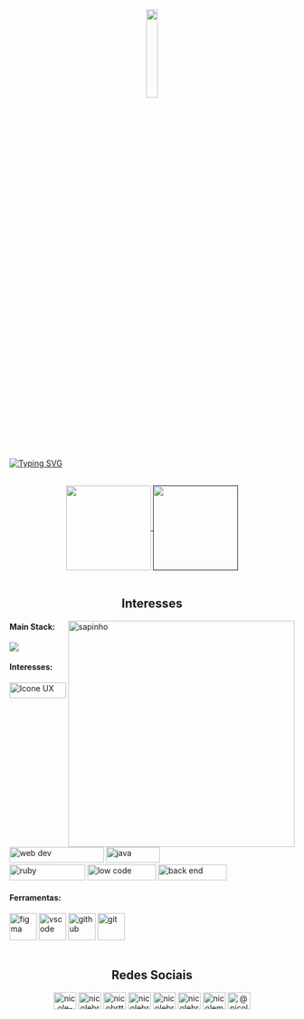 <div align="center">
  <img src="https://github.com/nicole-brito/calculadora-javascript/blob/main/hamster.png" width="20%">
</div>

[![Typing SVG](https://readme-typing-svg.demolab.com?font=Press+Start+2P&size=24&duration=2999&pause=1000&color=FF58A6&center=true&vCenter=true&random=false&width=1000&lines=Oi!+Eu+sou+a+Nicole+%F0%9F%99%83;Welcome+to+my+github)](https://git.io/typing-svg)

</br>

<div align="center">
<a href="https://github-readme-streak-stats.herokuapp.com/?user=nicole-brito&theme=radical&hide_border=false">
  <img height=150px align="center" src="https://github-readme-streak-stats.herokuapp.com/?user=nicole-brito&theme=radical&locale=pt_BR&date_format=j%20M%5B%20Y%5D&hide_border=false" />
</a>
<a href="">
  <img height=150px align="center" src="https://github-readme-stats.vercel.app/api/top-langs/?username=nicole-brito&theme=radical&show_icons=true&hide_border=false&layout=compact" />
</a>
</div>

<br>

<h2 align="center">Interesses</h2>

<img src="https://github.com/nicole-brito/calculadora-javascript/blob/main/giphy.gif" min-width="400px" max-width="400px" width="400px" align="right" alt="sapinho">

#### Main Stack:

<img src="https://skillicons.dev/icons?i=webflow,xd,html,css,js,java" />

#### Interesses:
<div>
<img height="28px" width="100px" alt="Icone UX" src="https://github.com/nicole-brito/calculadora-javascript/blob/main/Frame%2039.png"/>
<img height="28px" width="167px" alt="web dev" src="https://github.com/nicole-brito/calculadora-javascript/blob/main/Frame%2040.png"/>
<img height="28px" width="95px" alt="java" src="https://github.com/nicole-brito/calculadora-javascript/blob/main/Frame%2041.png"/> </br>
<img height="28px" width="134px" alt="ruby" src="https://github.com/nicole-brito/calculadora-javascript/blob/main/Frame%2042.png"/>
<img height="28px" width="121px" alt="low code" src="https://github.com/nicole-brito/calculadora-javascript/blob/main/Frame%2043.png"/>
<img height="28px" width="121" alt="back end" src="https://github.com/nicole-brito/calculadora-javascript/blob/main/Frame%2044.png"/>
</div>

#### Ferramentas:

<div>
<img height="48px" width="48px" alt="figma" src="https://skillicons.dev/icons?i=figma"/>
<img height="48px" width="48px" alt="vscode" src="https://skillicons.dev/icons?i=vscode"/>
<img height="48px" width="48px" alt="github" src="https://skillicons.dev/icons?i=github"/>
<img height="48px" width="48px" alt="git" src="https://skillicons.dev/icons?i=git"/>
</div>

<br>

<h2 align="center">Redes Sociais</h2>
<p align="center">
<a href="https://codepen.io/nicole-brito" target="blank"><img align="center" src="https://raw.githubusercontent.com/rahuldkjain/github-profile-readme-generator/master/src/images/icons/Social/codepen.svg" alt="nicole-brito" height="30" width="40" /></a>
<a href="https://dev.to/nicolebrito" target="blank"><img align="center" src="https://raw.githubusercontent.com/rahuldkjain/github-profile-readme-generator/master/src/images/icons/Social/devto.svg" alt="nicolebrito" height="30" width="40" /></a>
<a href="https://twitter.com/nicobrtt" target="blank"><img align="center" src="https://raw.githubusercontent.com/rahuldkjain/github-profile-readme-generator/master/src/images/icons/Social/twitter.svg" alt="nicobrtt" height="30" width="40" /></a>
<a href="https://linkedin.com/in/nicolebrito" target="blank"><img align="center" src="https://raw.githubusercontent.com/rahuldkjain/github-profile-readme-generator/master/src/images/icons/Social/linked-in-alt.svg" alt="nicolebrito" height="30" width="40" /></a>
<a href="https://stackoverflow.com/users/nicolebrito" target="blank"><img align="center" src="https://raw.githubusercontent.com/rahuldkjain/github-profile-readme-generator/master/src/images/icons/Social/stack-overflow.svg" alt="nicolebrito" height="30" width="40" /></a>
<a href="https://dribbble.com/nicolebrito" target="blank"><img align="center" src="https://raw.githubusercontent.com/rahuldkjain/github-profile-readme-generator/master/src/images/icons/Social/dribbble.svg" alt="nicolebrito" height="30" width="40" /></a>
<a href="https://www.behance.net/nicolemaria" target="blank"><img align="center" src="https://raw.githubusercontent.com/rahuldkjain/github-profile-readme-generator/master/src/images/icons/Social/behance.svg" alt="nicolemaria" height="30" width="40" /></a>
<a href="https://medium.com/@nicolebritto" target="blank"><img align="center" src="https://raw.githubusercontent.com/rahuldkjain/github-profile-readme-generator/master/src/images/icons/Social/medium.svg" alt="@nicolebritto" height="30" width="40" /></a>
</p>
